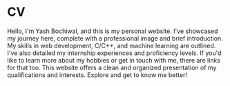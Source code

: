 # CV
Hello, I'm Yash Bochiwal, and this is my personal website. I've showcased my journey here, complete with a professional image and brief introduction. My skills in web development, C/C++, and machine learning are outlined. I've also detailed my internship experiences and proficiency levels. If you'd like to learn more about my hobbies or get in touch with me, there are links for that too. This website offers a clean and organized presentation of my qualifications and interests. Explore and get to know me better!
